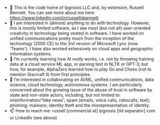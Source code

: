 - 👋 This is the code home of Ipgnosis LLC and, by extension, Russell Bennett.  You can see more about me here: https://www.linkedin.com/in/russellpbennett
- 👀 I am interested in (almost) anything to do with technology.  However, this is mostly limited software, as I see most (but not all) user-oriented creativity in technology being vested in software.  I have worked on unified communications pretty much from the inception of the technology (2000 CE) to the 3rd version of Microsoft Lync (now 'Teams').  I have also worked extensively on cloud apps and geographic information systems.
- 🌱 I’m currently learning how AI *really* works, i.e. not by throwing training data at a cloud service ML app, or parsing text in NLTK or GPT-3; but how, for example, AlphaZero learned how to play Go and Chess (not to mention Starcraft II) from first principles.
- 💞️ I’m interested in collaborating on AI/ML, unified communications, data science, cloud technology, autonomous systems.  I am particularly concerned about the growing issue of the abuse of trust in software by state and non-state actors, including, but not limited to: misinformation/'fake news'; spam (emails, voice calls, robocalls, text); phishing; malware; identity theft and the misrepresentation of identity.
- 📫 How to reach me: russell [commercial at] ipgnosis [tld separator] com or LinkedIn (see above)


